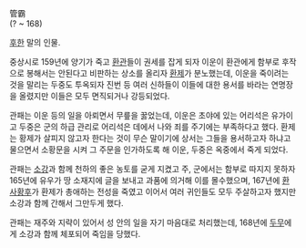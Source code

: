 管霸  
(? ~ 168)

[후한](%ED%9B%84%ED%95%9C.md) 말의 인물.

중상시로 159년에 양기가 죽고 [환관](%ED%99%98%EA%B4%80.md)들이 권세를 잡게 되자 이운이 환관에게 함부로 후작으로
봉해서는 안된다고 비판하는 상소를 올리자 [환제](%ED%99%98%EC%A0%9C.md)가 분노했는데, 이운을 죽이려는 것을 말리는
두중도 투옥되자 진번 등 여러 신하들이 이들에 대한 용서를 바라는 연명장을 올렸지만 이들은 모두 면직되거나 강등되었다.

관패는 이운 등의 일을 아뢰면서 무릎을 꿇었는데, 이운은 초야에 있는 어리석은 유가이고 두중은 군의 하급 관리로 어리석은 데에서 나와 죄를
주기에는 부족하다고 했다. 환제는 황제가 살피지 않고자 한다는 것이 무슨 말이기에 상서는 그들을 용서하고자 하냐고 물으면서 소황문을 시켜 그
주문을 인가하도록 해 이운, 두중은 옥중에서 죽게 되었다.

관패는 [소강](%EC%86%8C%EA%B0%95%28%EC%82%BC%EA%B5%AD%EC%A7%80%29.md)과 함께 천하의 좋은
농토를 굳게 지켰고 주, 군에서는 함부로 따지지 못하자 165년에 유우가 땅 소재지에 글을 보내고 과품에 의거해 이를 몰수했으며, 167년에
[환사황후](%ED%99%98%EC%82%AC%ED%99%A9%ED%9B%84.md)가 환제가 총애하는 전성을 죽였고 이어서 여러
귀인들도 모두 주살하고자 했지만 소강과 함께 간해서 그만두게 했다.

관패는 재주와 지략이 있어서 성 안의 일을 자기 마음대로 처리했는데, 168년에 [두무](%EB%91%90%EB%AC%B4.md)에게
소강과 함께 체포되어 죽임을 당했다.

